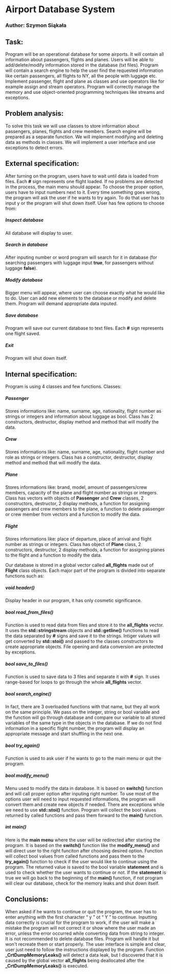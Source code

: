 # Airport Database System
### Author: Szymon Siąkała

## Task:
Program will be an operational database for some airports. It will contain all information about passengers, flights and planes. Users will be able to add/delete/modify information stored in the database (txt files). Program will contain a search engine to help the user find the requested information like certain passengers, all flights to NY, all the people with luggage etc. Implement passenger, flight and plane as classes and use operators like for example assign and stream operators. Program will correctly manage the memory and use object-oriented programming techniques like streams and exceptions.

## Problem analysis:
To solve this task we will use classes to store information about passengers, planes, flights and crew members. Search engine will be prepared as a separate function. We will implement modifying and deleting data as methods in classes. We will implement a user interface and use exceptions to detect errors.

## External specification:
After turning on the program, users have to wait until data is loaded from files. Each **#** sign represents one flight loaded. If  no problems are detected in the process, the main menu should appear. To choose the proper option, users have to input numbers next to it. Every time something goes wrong, the program will ask the user if he wants to try again. To do that user has to input y or the program will shut down itself. User has few options to choose from:
##### **Inspect database**
All database will display to user.
##### **Search in database**
After inputing number or word program will search for it in database (for searching passengers with luggage input **true**, for passengers without luggage **false**).
##### **Modify database**
Bigger menu will appear, where user can choose exactly what he would like to do. User can add new elements to the database or modify and delete them. Program will demand appropriate data inputed.
##### **Save database**
Program will save our current database to text files. Each **#** sign represents one flight saved.
##### **Exit**
Program will shut down itself.

## Internal specification:
Program is using 4 classes and few functions. Classes:
##### **Passenger**
Stores informations like: name, surname, age, nationality, flight number as strings or integers and information about luggage as bool. Class has 2 constructors, destructor, display method and method that will modify the data.
##### **Crew**
Stores informations like: name, surname, age, nationality, flight number and role as strings or integers. Class has a constructor, destructor, display method and method that will modify the data.
##### **Plane**
Stores informations like: brand, model, amount of passengers/crew members, capacity of the plane and flight number as strings or integers. Class has vectors with objects of **Passenger** and **Crew** classes, 2 constructors, destructor, 2 display methods, a function for assigning passengers and crew members to the plane, a function to delete passenger or crew member from vectors and a function to modify the data.
##### **Flight**
Stores informations like: place of departure, place of arrival and flight number as strings or integers. Class has object of **Plane** class, 2 constructors, destructor, 2 display methods, a function for assigning planes to the flight and a function to modify the data.

Our database is stored in a global vector called **all_flights** made out of **Flight** class objects. Each major part of the program is divided into separate functions such as:

##### **void header()**
Display header in our program, it has only cosmetic significance.
##### **bool read_from_files()**
Function is used to read data from files and store it to the **all_flights** vector. It uses the **std::stringstream** objects and **std::getline()** functions to read the data separated by **#** signs and save it to the strings. Intiger values will get converted by **std::stoi()** and passed to the classes constructors to create appropriate objects. File opening and data conversion are protected by exceptions.
##### **bool save_to_files()**
Function is used to save data to 3 files and separate it with **#** sign. It uses range-based for loops to go through the whole **all_flights** vector.
##### **bool search_engine()**
In fact, there are 3 overloaded functions with that name, but they all work on the same principle. We pass on the integer, string or bool variable and the function will go through database and compare our variable to all stored variables of the same type in the objects in the database. If we do not find information in a specific flight number, the program will display an appropriate message and start shuffling in the next one.
##### **bool try_again()**
Function is used to ask user if he wants to go to the main menu or quit the program.
##### **bool modify_menu()**
Menu used to modify the data in database. It is based on **switch()** function and will call proper option after inputing right number. To use most of the options user will need to input requested informations, the program will convert them and create new objects if needed. There are exceptions while we need to use **std::stoi()** function. Program will collect the bool values returned by called functions and pass them forward to the **main()** function.
##### **int main()**
Here is the **main menu** where the user will be redirected after starting the program. It is based on the **switch()** function like the **modify_menu()** and will direct user to the right funciton after choosing desired option. Function will collect bool values from called functions and pass them to the **try_again()** function to check if the user would like to continue using the program. The returned value is saved to the bool variable **statement** and is used to check whether the user wants to continue or not. If the **statement** is true we will go back to the beginning of the **main()** function, if not program will clear our database, check for the memory leaks and shut down itself.

## Conclusions:
When asked if he wants to continue or quit the program, the user has to enter anything with the first character “ y ” ot “ Y ” to continue. Inputting data correctly is crucial for the program to work, if the user will make a mistake the program will not correct it or show where the user made an error, unless the error occurred while converting data from string to integer. It is not recommended to delete database files. Program will handle it but won't
recreate them or start properly. The user interface is simple and clear, user just need to follow the instructions displayed by the program. Function **_CrtDumpMemoryLeaks()** will detect a data leak, but I discovered that it is caused by the global vector **all_flights** being deallocated after the **_CrtDumpMemoryLeaks()** is executed.
